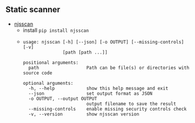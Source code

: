 ## Static scanner
- [njsscan](https://github.com/ajinabraham/njsscan#command-line-options)
    - install `pip install njsscan`
    - ```
      usage: njsscan [-h] [--json] [-o OUTPUT] [--missing-controls] [-v]
                     [path [path ...]]
      
      positional arguments:
        path                  Path can be file(s) or directories with source code
      
      optional arguments:
        -h, --help            show this help message and exit
        --json                set output format as JSON
        -o OUTPUT, --output OUTPUT
                              output filename to save the result
        --missing-controls    enable missing security controls check
        -v, --version         show njsscan version
      ```
